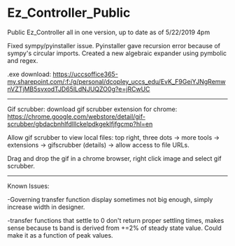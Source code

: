 # Ez_Controller_Public
Public Ez_Controller all in one version, up to date as of 5/22/2019 4pm 

Fixed sympy/pyinstaller issue. Pyinstaller gave recursion error because of sympy's circular imports. Created a new algebraic expander using pymbolic and regex. 

.exe download: https://uccsoffice365-my.sharepoint.com/:f:/g/personal/dcopley_uccs_edu/EvK_F9GeiYJNgRemwnVZTjMB5svxodTJD65lLdNJUQZO0g?e=jRCwUC

---

Gif scrubber: download gif scrubber extension for chrome: https://chrome.google.com/webstore/detail/gif-scrubber/gbdacbnhlfdlllckelpdkgeklfjfgcmp?hl=en

Allow gif scrubber to view local files: top right, three dots -> more tools -> extensions -> gifscrubber (details) -> allow access to file URLs. 

Drag and drop the gif in a chrome browser, right click image and select gif scrubber. 

---

Known Issues: 

-Governing transfer function display sometimes not big enough, simply increase width in designer. 

-transfer functions that settle to 0 don't return proper settling times, makes sense because ts band is derived from +=2% of steady state value. Could make it as a function of peak values. 
